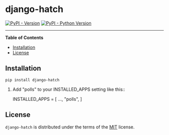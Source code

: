 # django-hatch

[![PyPI - Version](https://img.shields.io/pypi/v/django-hatch.svg)](https://pypi.org/project/django-hatch)
[![PyPI - Python Version](https://img.shields.io/pypi/pyversions/django-hatch.svg)](https://pypi.org/project/django-hatch)

-----

**Table of Contents**

- [Installation](#installation)
- [License](#license)

## Installation

```console
pip install django-hatch
```

1. Add "polls" to your INSTALLED_APPS setting like this::

    INSTALLED_APPS = [
        ...,
        "polls",
    ]


## License

`django-hatch` is distributed under the terms of the [MIT](https://spdx.org/licenses/MIT.html) license.
